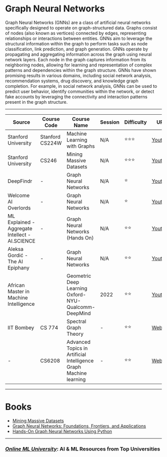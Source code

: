 # **Graph Neural Networks**
Graph Neural Networks (GNNs) are a class of artificial neural networks specifically designed to operate on graph-structured data. Graphs consist of nodes (also known as vertices) connected by edges, representing relationships or interactions between entities. GNNs aim to leverage the structural information within the graph to perform tasks such as node classification, link prediction, and graph generation. GNNs operate by propagating and aggregating information across the graph using neural network layers. Each node in the graph captures information from its neighboring nodes, allowing for learning and representation of complex patterns and dependencies within the graph structure. GNNs have shown promising results in various domains, including social network analysis, recommendation systems, drug discovery, and knowledge graph completion. For example, in social network analysis, GNNs can be used to predict user behavior, identify communities within the network, or detect fake accounts by leveraging the connectivity and interaction patterns present in the graph structure.




---




| Source | Course Code | Course Name | Session | Difficulty | URL |
| --- | --- | --- | --- | --- | --- |
| Stanford University| Stanford CS224W | Machine Learning with Graphs | N/A | ⭐⭐⭐ | [Youtube](https://youtube.com/watch?v=JAB_plj2rbA&list=PLoROMvodv4rPLKxIpqhjhPgdQy7imNkDn&pp=iAQB) |
| Stanford University| CS246 | Mining Massive Datasets | N/A | ⭐⭐⭐ | [Youtube](https://www.youtube.com/@miningmassivedatasets6799/featured) |
| DeepFindr| - | Graph Neural Networks| N/A | ⭐ | [Youtube](https://www.youtube.com/watch?v=fOctJB4kVlM&list=PLV8yxwGOxvvoNkzPfCx2i8an--Tkt7O8Z) |
| Welcome AI Overlords | - | Graph Neural Networks| N/A | ⭐ | [Youtube](https://www.youtube.com/playlist?list=PLSgGvve8UweGx4_6hhrF3n4wpHf_RV76_) |
| ML Explained - Aggregate Intellect - AI.SCIENCE | - | Graph Neural Networks (Hands On)| N/A | ⭐⭐ | [Youtube](https://www.youtube.com/playlist?list=PLB1nTQo4_y6sfLtCrGAKG_l7xOHjtYqBk) |
| Aleksa Gordić - The AI Epiphany | - | Graph Neural Networks | N/A | ⭐⭐ | [Youtube](https://www.youtube.com/playlist?list=PLBoQnSflObckArGNhOcNg7lQG_f0ZlHF5) |
| African Master in Machine Intelligence | | Geometric Deep Learning Oxford-NYU-Qualcomm-DeepMind                   |   2022   | ⭐⭐ | [Youtube](https://www.youtube.com/playlist?list=PLLHTzKZzVU9e6xUfG10TkTWApKSZCzuBI) |
| IIT Bombey | CS 774 |  Spectral Graph Theory                   |   -   | ⭐⭐ | [Website](https://sites.google.com/view/kumarakash/teaching/cs-774-spectral-graph-theory) |
| -|   CS6208 | Advanced Topics in Artificial Intelligence   Graph Machine learning |   -   | ⭐⭐ | [Website](https://storage.googleapis.com/xavierbresson/index.html) |
---

# Books
- [Mining Massive Datasets](http://www.mmds.org/)
- [Graph Neural Networks: Foundations, Frontiers, and Applications](https://graph-neural-networks.github.io/)
- [Hands-On Graph Neural Networks Using Python](https://github.com/PacktPublishing/Hands-On-Graph-Neural-Networks-Using-Python)


---
### [***Online ML University***]((https://github.com/azminewasi/online-ml-university/)): **AI & ML Resources from Top Universities**